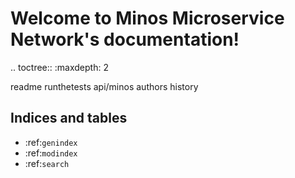 # Welcome to Minos Microservice Network's documentation!

.. toctree::
   :maxdepth: 2

   readme
   runthetests
   api/minos
   authors
   history

## Indices and tables

* :ref:`genindex`
* :ref:`modindex`
* :ref:`search`
